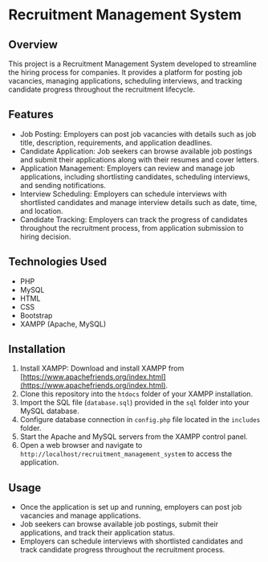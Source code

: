 # Recruitment Management System

## Overview
This project is a Recruitment Management System developed to streamline the hiring process for companies. It provides a platform for posting job vacancies, managing applications, scheduling interviews, and tracking candidate progress throughout the recruitment lifecycle.

## Features
- Job Posting: Employers can post job vacancies with details such as job title, description, requirements, and application deadlines.
- Candidate Application: Job seekers can browse available job postings and submit their applications along with their resumes and cover letters.
- Application Management: Employers can review and manage job applications, including shortlisting candidates, scheduling interviews, and sending notifications.
- Interview Scheduling: Employers can schedule interviews with shortlisted candidates and manage interview details such as date, time, and location.
- Candidate Tracking: Employers can track the progress of candidates throughout the recruitment process, from application submission to hiring decision.

## Technologies Used
- PHP
- MySQL
- HTML
- CSS
- Bootstrap
- XAMPP (Apache, MySQL)

## Installation
1. Install XAMPP: Download and install XAMPP from [https://www.apachefriends.org/index.html](https://www.apachefriends.org/index.html).
2. Clone this repository into the `htdocs` folder of your XAMPP installation.
3. Import the SQL file (`database.sql`) provided in the `sql` folder into your MySQL database.
4. Configure database connection in `config.php` file located in the `includes` folder.
5. Start the Apache and MySQL servers from the XAMPP control panel.
6. Open a web browser and navigate to `http://localhost/recruitment_management_system` to access the application.

## Usage
- Once the application is set up and running, employers can post job vacancies and manage applications.
- Job seekers can browse available job postings, submit their applications, and track their application status.
- Employers can schedule interviews with shortlisted candidates and track candidate progress throughout the recruitment process.
